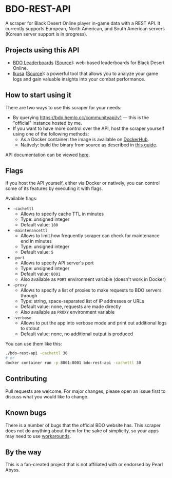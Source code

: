 # BDO-REST-API

A scraper for Black Desert Online player in-game data with a REST API. It currently supports European, North American, and South American servers (Korean server support is in progress).

## Projects using this API
- [BDO Leaderboards](https://bdo.hemlo.cc/leaderboards) ([Source](https://github.com/man90es/BDO-Leaderboards)): web-based leaderboards for Black Desert Online.
- [Ikusa](https://ikusa.site) ([Source](https://github.com/sch-28/ikusa_api)): a powerful tool that allows you to analyze your game logs and gain valuable insights into your combat performance.

## How to start using it
There are two ways to use this scraper for your needs:
* By querying https://bdo.hemlo.cc/communityapi/v1 — this is the "official" instance hosted by me.
* If you want to have more control over the API, host the scraper yourself using one of the following methods:
  - As a Docker container: the image is available on [DockerHub](https://hub.docker.com/r/man90/bdo-rest-api).
  - Natively: build the binary from source as described in [this guide](docs/buildingFromSource.md).

API documentation can be viewed [here](https://man90es.github.io/BDO-REST-API/).

## Flags
If you host the API yourself, either via Docker or natively, you can control some of its features by executing it with flags.

Available flags:
- `-cachettl`
	- Allows to specify cache TTL in minutes
	- Type: unsigned integer
	- Default value: `180`
- `-maintenancettl`
	- Allows to limit how frequently scraper can check for maintenance end in minutes
	- Type: unsigned integer
	- Default value: `5`
- `-port`
	- Allows to specify API server's port
	- Type: unsigned integer
	- Default value: `8001`
	- Also available as `PORT` environment variable (doesn't work in Docker)
- `-proxy`
	- Allows to specify a list of proxies to make requests to BDO servers through
	- Type: string, space-separated list of IP addresses or URLs
	- Default value: none, requests are made directly
	- Also available as `PROXY` environment variable
- `-verbose`
	- Allows to put the app into verbose mode and print out additional logs to stdout
	- Default value: none, no additional output is produced

You can use them like this:
```bash
./bdo-rest-api -cachettl 30
# or
docker container run -p 8001:8001 bdo-rest-api -cachettl 30
```

## Contributing
Pull requests are welcome. For major changes, please open an issue first to discuss what you would like to change.

## Known bugs
There is a number of bugs that the official BDO website has. This scraper does not do anything about them for the sake of simplicity, so your apps may need to use [workarounds](docs/brokenStuff.md).

## By the way
This is a fan-created project that is not affiliated with or endorsed by Pearl Abyss.
